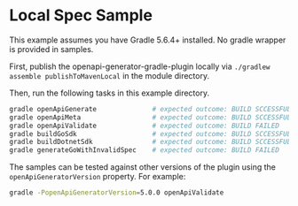 # Local Spec Sample

This example assumes you have Gradle 5.6.4+ installed. No gradle wrapper is provided in samples.

First, publish the openapi-generator-gradle-plugin locally via `./gradlew assemble publishToMavenLocal` in the module directory.

Then, run the following tasks in this example directory.

```bash
gradle openApiGenerate              # expected outcome: BUILD SCCESSFUL
gradle openApiMeta                  # expected outcome: BUILD SCCESSFUL
gradle openApiValidate              # expected outcome: BUILD FAILED 
gradle buildGoSdk                   # expected outcome: BUILD SCCESSFUL
gradle buildDotnetSdk               # expected outcome: BUILD SCCESSFUL
gradle generateGoWithInvalidSpec    # expected outcome: BUILD FAILED 
```

The samples can be tested against other versions of the plugin using the `openApiGeneratorVersion` property. For example:

```bash
gradle -PopenApiGeneratorVersion=5.0.0 openApiValidate
```
